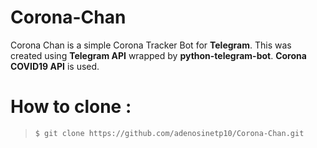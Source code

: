# Corona-Chan
Corona Chan is a simple Corona Tracker Bot for **Telegram**.
This was created using **Telegram API** wrapped by **python-telegram-bot**.
**Corona COVID19 API** is used.

# How to clone :
>`$ git clone https://github.com/adenosinetp10/Corona-Chan.git`
